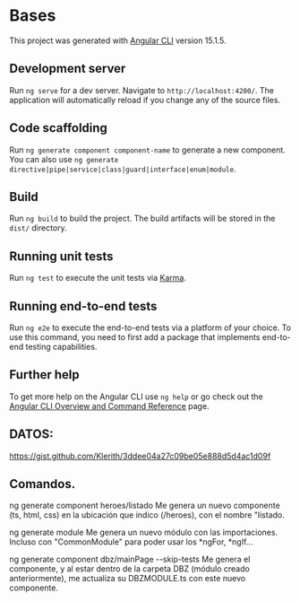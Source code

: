 # Bases

This project was generated with [Angular CLI](https://github.com/angular/angular-cli) version 15.1.5.

## Development server

Run `ng serve` for a dev server. Navigate to `http://localhost:4200/`. The application will automatically reload if you change any of the source files.

## Code scaffolding

Run `ng generate component component-name` to generate a new component. You can also use `ng generate directive|pipe|service|class|guard|interface|enum|module`.

## Build

Run `ng build` to build the project. The build artifacts will be stored in the `dist/` directory.

## Running unit tests

Run `ng test` to execute the unit tests via [Karma](https://karma-runner.github.io).

## Running end-to-end tests

Run `ng e2e` to execute the end-to-end tests via a platform of your choice. To use this command, you need to first add a package that implements end-to-end testing capabilities.

## Further help

To get more help on the Angular CLI use `ng help` or go check out the [Angular CLI Overview and Command Reference](https://angular.io/cli) page.


## DATOS:

https://gist.github.com/Klerith/3ddee04a27c09be05e888d5d4ac1d09f


## Comandos.

ng generate component heroes/listado
  Me genera un nuevo componente (ts, html, css) en la ubicación que indico (/heroes), con el nombre "listado.

ng generate module <nombre>
  Me genera un nuevo módulo con las importaciones. Incluso con "CommonModule" para poder usar los *ngFor, *ngIf...

ng generate component dbz/mainPage --skip-tests
  Me genera el componente, y al estar dentro de la carpeta DBZ (módulo creado anteriormente), me actualiza su DBZMODULE.ts con este nuevo componente.


